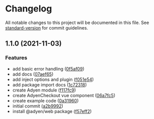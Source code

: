 # Changelog

All notable changes to this project will be documented in this file. See [standard-version](https://github.com/conventional-changelog/standard-version) for commit guidelines.

## 1.1.0 (2021-11-03)


### Features

* add basic error handling ([0f5af09](https://github.com/baroshem/nuxt-adyen-module/commit/0f5af09487375ffab361dfbcd9ca2bc630d87902))
* add docs ([07aef65](https://github.com/baroshem/nuxt-adyen-module/commit/07aef6555347e632d7e213e03a7e3fe4fdb906a3))
* add inject options and plugin ([f051e54](https://github.com/baroshem/nuxt-adyen-module/commit/f051e54a36ab314d9a83f63ecbf2023ad60783fa))
* add package import docs ([1c72318](https://github.com/baroshem/nuxt-adyen-module/commit/1c72318858508e4fec84f7e75be996e2b16396aa))
* create Adyen module ([f117fc9](https://github.com/baroshem/nuxt-adyen-module/commit/f117fc9fecbdd7619b5daa89ec22ac71b70d14ab))
* create AdyenCheckout vue component ([06a7fc5](https://github.com/baroshem/nuxt-adyen-module/commit/06a7fc5cee4ba989bb6f5cbf018ecd5eace809e2))
* create example code ([0a31960](https://github.com/baroshem/nuxt-adyen-module/commit/0a3196060eab41aee066257cb7714bbd9dc42254))
* initial commit ([a2b9992](https://github.com/baroshem/nuxt-adyen-module/commit/a2b9992e57aebf69107f6c603aa7b891c524600b))
* install @adyen/web package ([f57eff2](https://github.com/baroshem/nuxt-adyen-module/commit/f57eff2be9e9c43a6e639ae53213629ce894512d))
